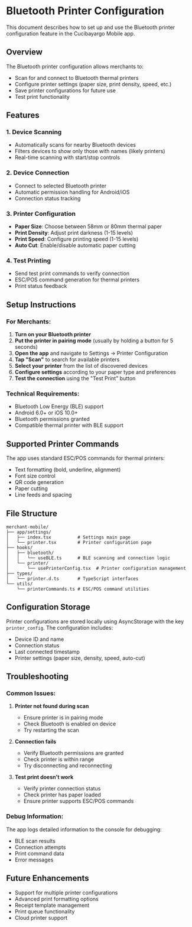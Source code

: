# Bluetooth Printer Configuration

This document describes how to set up and use the Bluetooth printer configuration feature in the Cucibayargo Mobile app.

## Overview

The Bluetooth printer configuration allows merchants to:

- Scan for and connect to Bluetooth thermal printers
- Configure printer settings (paper size, print density, speed, etc.)
- Save printer configurations for future use
- Test print functionality

## Features

### 1. Device Scanning

- Automatically scans for nearby Bluetooth devices
- Filters devices to show only those with names (likely printers)
- Real-time scanning with start/stop controls

### 2. Device Connection

- Connect to selected Bluetooth printer
- Automatic permission handling for Android/iOS
- Connection status tracking

### 3. Printer Configuration

- **Paper Size**: Choose between 58mm or 80mm thermal paper
- **Print Density**: Adjust print darkness (1-15 levels)
- **Print Speed**: Configure printing speed (1-15 levels)
- **Auto Cut**: Enable/disable automatic paper cutting

### 4. Test Printing

- Send test print commands to verify connection
- ESC/POS command generation for thermal printers
- Print status feedback

## Setup Instructions

### For Merchants:

1. **Turn on your Bluetooth printer**
2. **Put the printer in pairing mode** (usually by holding a button for 5 seconds)
3. **Open the app** and navigate to Settings → Printer Configuration
4. **Tap "Scan"** to search for available printers
5. **Select your printer** from the list of discovered devices
6. **Configure settings** according to your paper type and preferences
7. **Test the connection** using the "Test Print" button

### Technical Requirements:

- Bluetooth Low Energy (BLE) support
- Android 6.0+ or iOS 10.0+
- Bluetooth permissions granted
- Compatible thermal printer with BLE support

## Supported Printer Commands

The app uses standard ESC/POS commands for thermal printers:

- Text formatting (bold, underline, alignment)
- Font size control
- QR code generation
- Paper cutting
- Line feeds and spacing

## File Structure

```
merchant-mobile/
├── app/settings/
│   ├── index.tsx          # Settings main page
│   └── printer.tsx        # Printer configuration page
├── hooks/
│   ├── bluetooth/
│   │   └── useBLE.ts      # BLE scanning and connection logic
│   └── printer/
│       └── usePrinterConfig.tsx  # Printer configuration management
├── types/
│   └── printer.d.ts       # TypeScript interfaces
└── utils/
    └── printerCommands.ts # ESC/POS command utilities
```

## Configuration Storage

Printer configurations are stored locally using AsyncStorage with the key `printer_config`. The configuration includes:

- Device ID and name
- Connection status
- Last connected timestamp
- Printer settings (paper size, density, speed, auto-cut)

## Troubleshooting

### Common Issues:

1. **Printer not found during scan**
    - Ensure printer is in pairing mode
    - Check Bluetooth is enabled on device
    - Try restarting the scan

2. **Connection fails**
    - Verify Bluetooth permissions are granted
    - Check printer is within range
    - Try disconnecting and reconnecting

3. **Test print doesn't work**
    - Verify printer connection status
    - Check printer has paper loaded
    - Ensure printer supports ESC/POS commands

### Debug Information:

The app logs detailed information to the console for debugging:

- BLE scan results
- Connection attempts
- Print command data
- Error messages

## Future Enhancements

- Support for multiple printer configurations
- Advanced print formatting options
- Receipt template management
- Print queue functionality
- Cloud printer support


